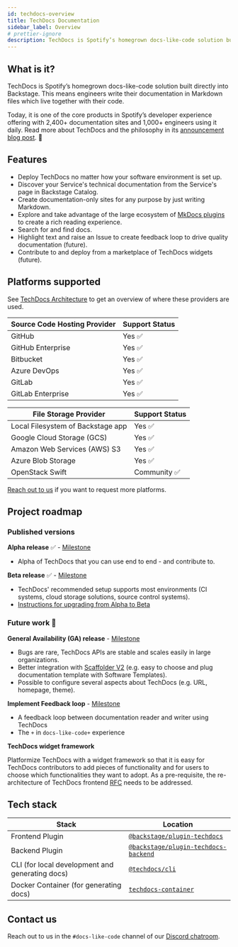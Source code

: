 ```yaml
---
id: techdocs-overview
title: TechDocs Documentation
sidebar_label: Overview
# prettier-ignore
description: TechDocs is Spotify’s homegrown docs-like-code solution built directly into Backstage
---
```


## What is it?

<!-- Intro, backstory, etc.: -->

TechDocs is Spotify’s homegrown docs-like-code solution built directly into
Backstage. This means engineers write their documentation in Markdown files
which live together with their code.

Today, it is one of the core products in Spotify’s developer experience offering
with 2,400+ documentation sites and 1,000+ engineers using it daily. Read more
about TechDocs and the philosophy in its
[announcement blog post](https://backstage.io/blog/2020/09/08/announcing-tech-docs).
🎉

## Features

- Deploy TechDocs no matter how your software environment is set up.
- Discover your Service's technical documentation from the Service's page in
  Backstage Catalog.
- Create documentation-only sites for any purpose by just writing Markdown.
- Explore and take advantage of the large ecosystem of
  [MkDocs plugins](https://www.mkdocs.org/user-guide/plugins/) to create a rich
  reading experience.
- Search for and find docs.
- Highlight text and raise an Issue to create feedback loop to drive quality
  documentation (future).
- Contribute to and deploy from a marketplace of TechDocs widgets (future).

## Platforms supported

See [TechDocs Architecture](architecture.md) to get an overview of where these
providers are used.

| Source Code Hosting Provider | Support Status |
| ---------------------------- | -------------- |
| GitHub                       | Yes ✅         |
| GitHub Enterprise            | Yes ✅         |
| Bitbucket                    | Yes ✅         |
| Azure DevOps                 | Yes ✅         |
| GitLab                       | Yes ✅         |
| GitLab Enterprise            | Yes ✅         |

| File Storage Provider             | Support Status |
| --------------------------------- | -------------- |
| Local Filesystem of Backstage app | Yes ✅         |
| Google Cloud Storage (GCS)        | Yes ✅         |
| Amazon Web Services (AWS) S3      | Yes ✅         |
| Azure Blob Storage                | Yes ✅         |
| OpenStack Swift                   | Community ✅   |

[Reach out to us](#feedback) if you want to request more platforms.

## Project roadmap

### **Published versions**

**Alpha release** ✅ -
[Milestone](https://github.com/backstage/backstage/milestone/16)

- Alpha of TechDocs that you can use end to end - and contribute to.

**Beta release** ✅ -
[Milestone](https://github.com/backstage/backstage/milestone/29)

- TechDocs' recommended setup supports most environments (CI systems, cloud
  storage solutions, source control systems).
- [Instructions for upgrading from Alpha to Beta](how-to-guides.md#how-to-migrate-from-techdocs-alpha-to-beta)

### **Future work 🔮**

**General Availability (GA) release** -
[Milestone](https://github.com/backstage/backstage/milestone/30)

- Bugs are rare, TechDocs APIs are stable and scales easily in large
  organizations.
- Better integration with
  [Scaffolder V2](https://github.com/backstage/backstage/issues/2771) (e.g. easy
  to choose and plug documentation template with Software Templates).
- Possible to configure several aspects about TechDocs (e.g. URL, homepage,
  theme).

**Implement Feedback loop** -
[Milestone](https://github.com/backstage/backstage/milestone/31)

- A feedback loop between documentation reader and writer using TechDocs
- The `+` in `docs-like-code+` experience

**TechDocs widget framework**

Platformize TechDocs with a widget framework so that it is easy for TechDocs
contributors to add pieces of functionality and for users to choose which
functionalities they want to adopt. As a pre-requisite, the re-architecture of
TechDocs frontend [RFC](https://github.com/backstage/backstage/issues/3998)
needs to be addressed.

## Tech stack

| Stack                                           | Location                                                 |
| ----------------------------------------------- | -------------------------------------------------------- |
| Frontend Plugin                                 | [`@backstage/plugin-techdocs`][techdocs/frontend]        |
| Backend Plugin                                  | [`@backstage/plugin-techdocs-backend`][techdocs/backend] |
| CLI (for local development and generating docs) | [`@techdocs/cli`][techdocs/cli]                          |
| Docker Container (for generating docs)          | [`techdocs-container`][techdocs/container]               |

[techdocs/frontend]:
  https://github.com/backstage/backstage/blob/master/plugins/techdocs
[techdocs/backend]:
  https://github.com/backstage/backstage/blob/master/plugins/techdocs-backend
[techdocs/container]: https://github.com/backstage/techdocs-container
[techdocs/cli]: https://github.com/backstage/techdocs-cli

## Contact us

Reach out to us in the `#docs-like-code` channel of our
[Discord chatroom](https://github.com/backstage/backstage#community).
